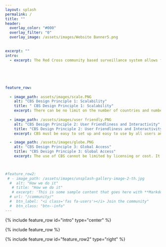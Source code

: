 ```yaml
---
layout: splash
permalink: /
title: ""
header:
  overlay_color: "#000"
  overlay_filter: "0"
  overlay_image: /assets/images/Website Banner5.png
    
 
excerpt: ""
intro: 
  - excerpt: The Red Cross community based surveillance system allows for people to report on health risks in their communities. By monitoring real-time data, we can respond to an outbreak before it spins out of control, thereby saving lives.
  
  
  
  
  
feature_row:
  
  - image_path: assets/images/scale.PNG
    alt: "CBS Design Principle 1: Scalability"
    title: " CBS Design Principle 1: Scalability"
    excerpt: There can be no limit on the number of countries and number of users using CBS at the same time.   
   
  - image_path: /assets/images/user friendly.PNG
    alt: "CBS Design Principle 2: User Friendliness and Interactivity"
    title: "CBS Design Principle 2: User Friendliness and Interactivity"
    excerpt: CBS must be easy to set up and easy to use by all users and enable easy communication and relevant feedback among and to all users  

  - image_path: /assets/images/globe.PNG
    alt: "CBS Design Principle 3: Global Access"
    title: "CBS Design Principle 3: Global Access"
    excerpt: The use of CBS cannot be limited by licensing or cost. It must be made available to all 190 Red Cross National Societies. If any external actor (other NGOs, WHO) wants to use CBS they should be able to take the source code, build and deploy it themselves.    
   


#feature_row2:
 # - image_path: /assets/images/unsplash-gallery-image-2-th.jpg
  #  alt: "How we do it"
   # title: "How we do it"
   # excerpt: 'This is some sample content that goes here with **Markdown** formatting. Right aligned with' 
  # url: "/community/"
  #  btn_label: "<i class='fas fa-users'></i> Join the community"
  #  btn_class: "btn--info"
---
```


{% include feature_row id="intro" type="center" %}

{% include feature_row %}

{% include feature_row id="feature_row2" type="right" %}
